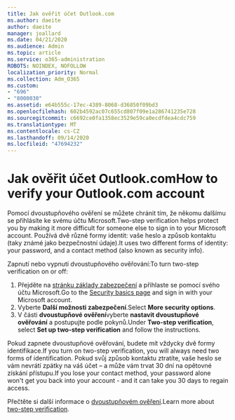 ```yaml
---
title: Jak ověřit účet Outlook.com
ms.author: daeite
author: daeite
manager: joallard
ms.date: 04/21/2020
ms.audience: Admin
ms.topic: article
ms.service: o365-administration
ROBOTS: NOINDEX, NOFOLLOW
localization_priority: Normal
ms.collection: Adm_O365
ms.custom:
- "696"
- "8000030"
ms.assetid: e64b555c-17ec-4389-8068-d36850f09bd3
ms.openlocfilehash: 602b4592ac07c655cd807f09e1a286741235e728
ms.sourcegitcommit: c6692ce0fa1358ec3529e59ca0ecdfdea4cdc759
ms.translationtype: MT
ms.contentlocale: cs-CZ
ms.lasthandoff: 09/14/2020
ms.locfileid: "47694232"
---
```

# <a name="how-to-verify-your-outlookcom-account"></a><span data-ttu-id="a5b4d-102">Jak ověřit účet Outlook.com</span><span class="sxs-lookup"><span data-stu-id="a5b4d-102">How to verify your Outlook.com account</span></span>

<span data-ttu-id="a5b4d-103">Pomocí dvoustupňového ověření se můžete chránit tím, že někomu dalšímu se přihlásíte ke svému účtu Microsoft.</span><span class="sxs-lookup"><span data-stu-id="a5b4d-103">Two-step verification helps protect you by making it more difficult for someone else to sign in to your Microsoft account.</span></span> <span data-ttu-id="a5b4d-104">Používá dvě různé formy identit: vaše heslo a způsob kontaktu (taky známé jako bezpečnostní údaje).</span><span class="sxs-lookup"><span data-stu-id="a5b4d-104">It uses two different forms of identity: your password, and a contact method (also known as security info).</span></span>
  
<span data-ttu-id="a5b4d-105">Zapnutí nebo vypnutí dvoustupňového ověřování:</span><span class="sxs-lookup"><span data-stu-id="a5b4d-105">To turn two-step verification on or off:</span></span>
  
1. <span data-ttu-id="a5b4d-106">Přejděte na [stránku základy zabezpečení](https://go.microsoft.com/fwlink/?linkid=842325) a přihlaste se pomocí svého účtu Microsoft.</span><span class="sxs-lookup"><span data-stu-id="a5b4d-106">Go to the [Security basics page](https://go.microsoft.com/fwlink/?linkid=842325) and sign in with your Microsoft account.</span></span>
2. <span data-ttu-id="a5b4d-107">Vyberte **Další možnosti zabezpečení**.</span><span class="sxs-lookup"><span data-stu-id="a5b4d-107">Select **More security options**.</span></span>
3. <span data-ttu-id="a5b4d-108">V části **dvoustupňové ověření**vyberte **nastavit dvoustupňové ověřování** a postupujte podle pokynů.</span><span class="sxs-lookup"><span data-stu-id="a5b4d-108">Under **Two-step verification**, select **Set up two-step verification** and follow the instructions.</span></span>

<span data-ttu-id="a5b4d-109">Pokud zapnete dvoustupňové ověřování, budete mít vždycky dvě formy identifikace.</span><span class="sxs-lookup"><span data-stu-id="a5b4d-109">If you turn on two-step verification, you will always need two forms of identification.</span></span> <span data-ttu-id="a5b4d-110">Pokud svůj způsob kontaktu ztratíte, vaše heslo se vám nevrátí zpátky na váš účet – a může vám trvat 30 dní na opětovné získání přístupu.</span><span class="sxs-lookup"><span data-stu-id="a5b4d-110">If you lose your contact method, your password alone won't get you back into your account - and it can take you 30 days to regain access.</span></span>
  
<span data-ttu-id="a5b4d-111">Přečtěte si další informace o [dvoustupňovém ověření](https://go.microsoft.com/fwlink/?linkid=872270).</span><span class="sxs-lookup"><span data-stu-id="a5b4d-111">Learn more about [two-step verification](https://go.microsoft.com/fwlink/?linkid=872270).</span></span>
  